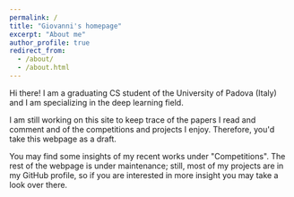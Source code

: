 ```yaml
---
permalink: /
title: "Giovanni's homepage"
excerpt: "About me"
author_profile: true
redirect_from: 
  - /about/
  - /about.html
---
```


Hi there! I am a graduating CS student of the University of Padova (Italy) and I am specializing in the deep learning field. 

I am still working on this site to keep trace of the papers I read and comment and of the competitions and projects I enjoy. Therefore, you'd take this webpage as a draft.

You may find some insights of my recent works under "Competitions". The rest of the webpage is under maintenance; still, most of my projects are in my GitHub profile, so if you are interested in more insight you may take a look over there.

